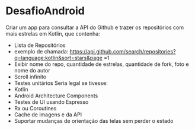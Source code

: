 # DesafioAndroid


Criar um app para consultar a API do Github e trazer os repositórios com mais estrelas em
Kotlin, que contenha:
- Lista de Repositórios
- exemplo de
chamada: https://api.github.com/search/repositories?q=language:kotlin&sort=stars&page
=1
- Exibir nome do repo, quantidade de estrelas, quantidade de fork, foto e nome do autor
- Scroll infinito
- Testes unitários
Seria legal se tivesse:
- Kotlin
- Android Architecture Components
- Testes de UI usando Espresso
- Rx ou Coroutines
- Cache de imagens e da API
- Suportar mudanças de orientação das telas sem perder o estado
